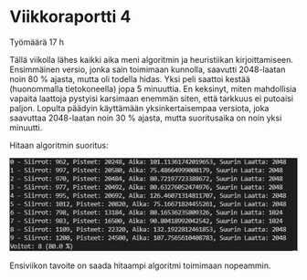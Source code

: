 # Viikkoraportti 4

Työmäärä 17 h

Tällä viikolla lähes kaikki aika meni algoritmin ja heuristiikan kirjoittamiseen. Ensimmäinen versio, jonka sain toimimaan kunnolla, saavutti 2048-laatan noin 80 % ajasta, mutta oli todella hidas. Yksi peli saattoi kestää (huonommalla tietokoneella) jopa 5 minuuttia. En keksinyt, miten mahdollisia vapaita laattoja pystyisi karsimaan enemmän siten, että tarkkuus ei putoaisi paljon. Lopulta päädyin käyttämään yksinkertaisempaa versiota, joka saavuttaa 2048-laatan noin 30 % ajasta, mutta suoritusaika on noin yksi minuutti.

Hitaan algoritmin suoritus:

![kuva](https://github.com/skeltal2/tira-harjoitustyo/blob/main/Dokumentaatio/viikko4_suoritus.png)

Ensiviikon tavoite on saada hitaampi algoritmi toimimaan nopeammin.
